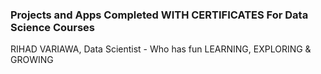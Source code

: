 ### Projects and Apps Completed WITH CERTIFICATES For Data Science Courses
RIHAD VARIAWA, Data Scientist - Who has fun LEARNING, EXPLORING & GROWING
